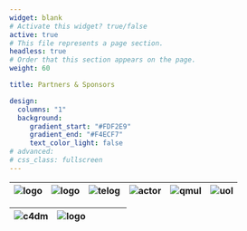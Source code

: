 ```yaml
---
widget: blank
# Activate this widget? true/false
active: true
# This file represents a page section.
headless: true
# Order that this section appears on the page.
weight: 60

title: Partners & Sponsors

design:
  columns: "1"
  background: 
     gradient_start: "#FDF2E9"
     gradient_end: "#F4ECF7"
     text_color_light: false
# advanced:
# css_class: fullscreen
---
```


|![logo](logos/logo1.png)|![logo](logos/logo-en.svg)|![telog](logos/logo5.png)|![actor](logos/logo4.png)| ![qmul](logos/qmul.png)|![uol](logos/logo3b.png)| 
| :---: | :---: | :---: | :---: | :---: |:---: |

|![c4dm](logos/c4dm.png) | ![logo](logos/sshrc.png) | | | | |
| :---: | :---: | :---: | :---: | :---: |:---: |
